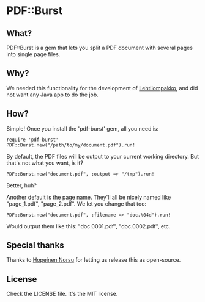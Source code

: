 # PDF::Burst

## What?

PDF::Burst is a gem that lets you split a PDF document with several pages into single page files.


## Why?

We needed this functionality for the development of [Lehtilompakko](http://lehtilompakko.fi/), and did not want any Java app to do the job.


## How?

Simple! Once you install the 'pdf-burst' gem, all you need is:

    require 'pdf-burst'
    PDF::Burst.new("/path/to/my/document.pdf").run!

By default, the PDF files will be output to your current working directory. But that's not what you want, is it?

    PDF::Burst.new("document.pdf", :output => "/tmp").run!

Better, huh?

Another default is the page name. They'll all be nicely named like "page_1.pdf", "page_2.pdf". We let you change that too:

    PDF::Burst.new("document.pdf", :filename => "doc.%04d").run!

Would output them like this: "doc.0001.pdf", "doc.0002.pdf", etc.


## Special thanks

Thanks to [Hopeinen Norsu](http://hopeinennorsu.fi/) for letting us release this as open-source.


## License

Check the LICENSE file. It's the MIT license.
